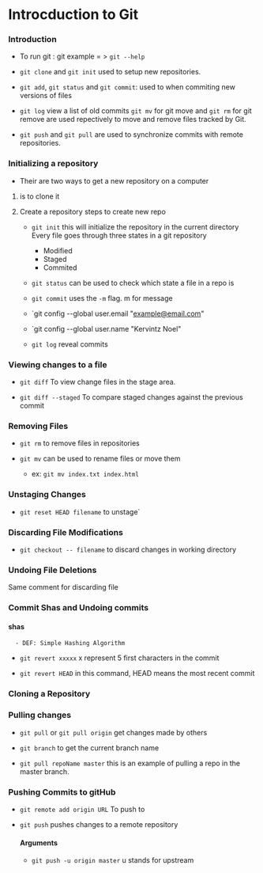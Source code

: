# Introcduction to Git

### Introduction

- To run git : git example = > `git --help`

- `git clone` and `git init` used to setup new repositories.

- `git add`, `git status` and `git commit`: used to when commiting new versions of files

- `git log` view a list of old commits
`git mv` for git move and `git rm` for git remove are used repectively to move and remove files tracked by Git.

- `git push` and `git pull` are used to synchronize commits with remote repositories.

### Initializing a repository

- Their are two ways to get a new repository on a computer

1. is to clone it
    
2. Create a repository 
  steps to create new repo
    - `git init`
      this will initialize the repository in the current directory
      Every file goes through three states in a git repository
        - Modified
        - Staged
        - Commited
    - `git status` can be used to check which state a file in a repo is
    
    - `git commit` uses the `-m` flag. m for message
    
    - `git config --global user.email "example@email.com"
    
    - `git config --global user.name "Kervintz Noel"
    
    - `git log` reveal commits
    
### Viewing changes to a file

  - `git diff` To view change files in the stage area.
  
  - `git diff --staged` To compare staged changes against the previous commit
  
### Removing Files

- `git rm` to remove files in repositories

- `git mv` can be used to rename files or move them
    - ex: `git mv index.txt index.html`
    
### Unstaging Changes

- `git reset HEAD filename` to unstage`

### Discarding File Modifications

- `git checkout -- filename` to discard changes in working directory

### Undoing File Deletions

 Same comment for discarding file
 
### Commit Shas and Undoing commits

  #### shas
      - DEF: Simple Hashing Algorithm
      
 - `git revert xxxxx` x represent 5 first characters in the commit
 
 - `git revert HEAD` in this command, HEAD means the most recent commit
 
### Cloning a Repository



### Pulling changes

- `git pull` or `git pull origin` get changes made by others

- `git branch` to get the current branch name

- `git pull repoName master` this is an example of pulling a repo in the master branch.

### Pushing Commits to gitHub

- `git remote add origin URL` To push to 

- `git push` pushes changes to a remote repository
  #### Arguments
   - `git push -u origin master` u stands for upstream
      







